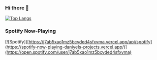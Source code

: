 ### Hi there 👋
[![Top Langs](https://github-readme-stats.vercel.app/api/top-langs/?username=daniyelchio&langs_count=10&layout=donut-vertical)](https://github.com/daniyelchio/github-readme-stats)

### Spotify Now-Playing 
[![Spotify]([https://j7ab5xao1mz5bcvded4sfxvma.vercel.app/api/spotify](https://spotify-now-playing-daniyels-projects.vercel.app/)](https://open.spotify.com/user/j7ab5xao1mz5bcvded4sfxvma)


<!--
**daniyelchio/daniyelchio** is a ✨ _special_ ✨ repository because its `README.md` (this file) appears on your GitHub profile.

Here are some ideas to get you started:

- 🔭 I’m currently working on ...
- 🌱 I’m currently learning ...
- 👯 I’m looking to collaborate on ...
- 🤔 I’m looking for help with ...
- 💬 Ask me about ...
- 📫 How to reach me: ...
- 😄 Pronouns: ...
- ⚡ Fun fact: ...
-->
